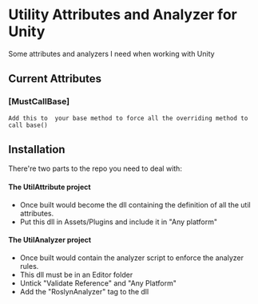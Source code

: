 
# Utility Attributes and Analyzer for Unity

Some attributes and analyzers I need when working with Unity




## Current Attributes

 ### [MustCallBase]
 ```Add this to  your base method to force all the overriding method to call base()```



## Installation

There're two parts to the repo you need to deal with:

#### The UtilAttribute project 
- Once built would become the dll containing the definition of all the util attributes.
- Put this dll in Assets/Plugins and include it in "Any platform"

#### The UtilAnalyzer project
- Once built would contain the analyzer script to enforce the analyzer rules.
- This dll must be in an Editor folder
- Untick "Validate Reference" and "Any Platform"
- Add the "RoslynAnalyzer" tag to the dll
